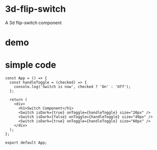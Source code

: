 # 3d-flip-switch
A 3d flip-switch component


# demo 



# simple code
```
const App = () => {
  const handleToggle = (checked) => {
    console.log('Switch is now', checked ? 'On' : 'Off');
  };

  return (
    <div>
      <h1>Switch Component</h1>
      <Switch isDark={true} onToggle={handleToggle} size="20px" />
      <Switch isDark={false} onToggle={handleToggle} size="40px" />
      <Switch isDark={true} onToggle={handleToggle} size="60px" />
    </div>
  );
};

export default App;
```